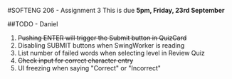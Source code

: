 #SOFTENG 206 - Assignment 3
This is due <b>5pm, Friday, 23rd September</b>

##TODO - Daniel
1. ~~Pushing ENTER will trigger the Submit button in QuizCard~~
2. Disabling SUBMIT buttons when SwingWorker is reading
3. List number of failed words when selecting level in Review Quiz
4. ~~Check input for correct character entry~~
5. UI freezing when saying "Correct" or "Incorrect"
